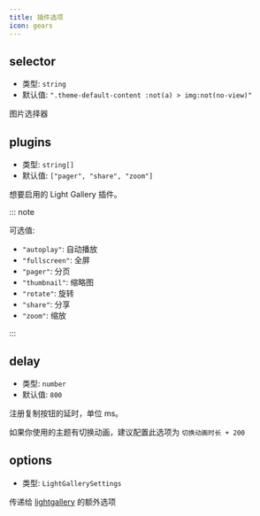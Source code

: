 ```yaml
---
title: 插件选项
icon: gears
---
```


## selector

- 类型: `string`
- 默认值: `".theme-default-content :not(a) > img:not(no-view)"`

图片选择器

## plugins

- 类型: `string[]`
- 默认值: `["pager", "share", "zoom"]`

想要启用的 Light Gallery 插件。

::: note

可选值:

- `"autoplay"`: 自动播放
- `"fullscreen"`: 全屏
- `"pager"`: 分页
- `"thumbnail"`: 缩略图
- `"rotate"`: 旋转
- `"share"`: 分享
- `"zoom"`: 缩放

:::

## delay

- 类型: `number`
- 默认值: `800`

注册复制按钮的延时，单位 ms。

如果你使用的主题有切换动画，建议配置此选项为 `切换动画时长 + 200`

## options

- 类型: `LightGallerySettings`

传递给 [lightgallery](https://www.lightgalleryjs.com/docs/settings/) 的额外选项
